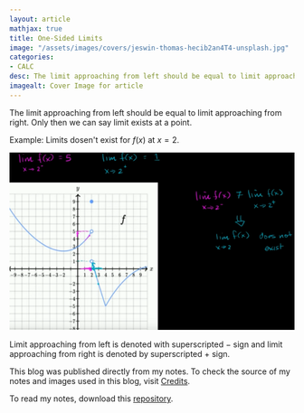 ```yaml
---
layout: article
mathjax: true
title: One-Sided Limits
image: "/assets/images/covers/jeswin-thomas-hecib2an4T4-unsplash.jpg"
categories:
- CALC
desc: The limit approaching from left should be equal to limit approaching from right. Only then we can say limit exists at a point. 
imagealt: Cover Image for article
---
```


The limit approaching from left should be equal to limit approaching from right. Only then we can say limit exists at a point.

Example: Limits dosen't exist for $f(x)$ at $x=2$.




















































































































































































































































































































































































































<img src="../assets/images/posts/16.png"/>

Limit approaching from left is denoted with superscripted $-$ sign and limit approaching from right is denoted by superscripted $+$ sign.





















































































































































































































































































































































































































This blog was published directly from my notes.
To check the source of my notes and images used in this blog, visit <a href="/credits.html" target="_blank">Credits</a>.

To read my notes, download this <a href="https://github.com/bovem/CS" target="blank">repository</a>.